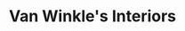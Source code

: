 ---
title: "Van Winkle's Interiors"
url: /everett/van-winkles-interiors/
shop: interior decoration
---